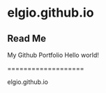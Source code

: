 # elgio.github.io
## Read Me

My Github Portfolio
Hello world!

===================

elgio.github.io

